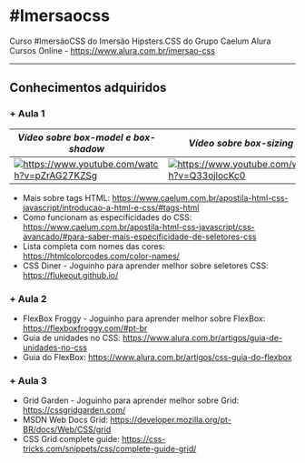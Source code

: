 # #Imersaocss

Curso #ImersãoCSS do Imersão Hipsters.CSS do Grupo Caelum Alura Cursos Online - https://www.alura.com.br/imersao-css
___
## Conhecimentos adquiridos

### + Aula 1

_Vídeo sobre box-model e box-shadow_ | _Vídeo sobre box-sizing_
--- | --- 
<a href="https://www.youtube.com/watch?v=pZrAG27KZSg" target="_blank"><img src="https://i.ytimg.com/vi/pZrAG27KZSg/hqdefault.jpg?sqp=-oaymwEZCPYBEIoBSFXyq4qpAwsIARUAAIhCGAFwAQ==&rs=AOn4CLCehO6GO4NJG-4gHKuCpZpDzli8gQ" alt="https://www.youtube.com/watch?v=pZrAG27KZSg"/></a> | <a href="https://www.youtube.com/watch?v=Q33ojlocKc0" target="_blank"><img src="https://i.ytimg.com/vi/Q33ojlocKc0/hqdefault.jpg?sqp=-oaymwEZCPYBEIoBSFXyq4qpAwsIARUAAIhCGAFwAQ==&rs=AOn4CLC7ftXq3j8PGCxPb1YXA6LtOG9sdQ" alt="https://www.youtube.com/watch?v=Q33ojlocKc0"/></a> 

* Mais sobre tags HTML: https://www.caelum.com.br/apostila-html-css-javascript/introducao-a-html-e-css/#tags-html
* Como funcionam as especificidades do CSS: https://www.caelum.com.br/apostila-html-css-javascript/css-avancado/#para-saber-mais-especificidade-de-seletores-css
* Lista completa com nomes das cores: https://htmlcolorcodes.com/color-names/
* CSS Diner - Joguinho para aprender melhor sobre seletores CSS: https://flukeout.github.io/

### + Aula 2

* FlexBox Froggy - Joguinho para aprender melhor sobre FlexBox: https://flexboxfroggy.com/#pt-br
* Guia de unidades no CSS: https://www.alura.com.br/artigos/guia-de-unidades-no-css
* Guia do FlexBox: https://www.alura.com.br/artigos/css-guia-do-flexbox

### + Aula 3

* Grid Garden - Joguinho para aprender melhor sobre Grid: https://cssgridgarden.com/
* MSDN Web Docs Grid: https://developer.mozilla.org/pt-BR/docs/Web/CSS/grid
* CSS Grid complete guide: https://css-tricks.com/snippets/css/complete-guide-grid/
